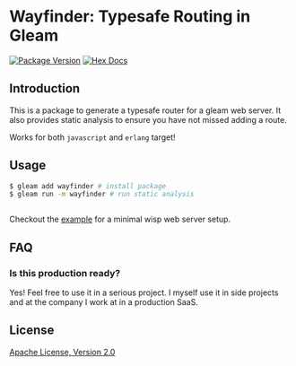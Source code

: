 # Wayfinder: Typesafe Routing in Gleam

[![Package Version](https://img.shields.io/hexpm/v/wayfinder)](https://hex.pm/packages/wayfinder)
[![Hex Docs](https://img.shields.io/badge/hex-docs-ffaff3)](https://hexdocs.pm/wayfinder/)

## Introduction

This is a package to generate a typesafe router for a gleam web server. It also provides static analysis to ensure you have not missed adding a route.

Works for both `javascript` and `erlang` target!

## Usage

```bash
$ gleam add wayfinder # install package
$ gleam run -m wayfinder # run static analysis
```

```gleam
```

Checkout the [example](./example) for a minimal wisp web server setup.

## FAQ

### Is this production ready?

Yes! Feel free to use it in a serious project. I myself use it in side projects and at the company I work at in a production SaaS.


## License
[Apache License, Version 2.0](./LICENSE)
